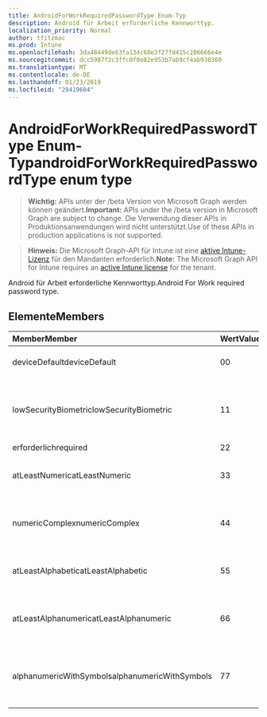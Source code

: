 ```yaml
---
title: AndroidForWorkRequiredPasswordType Enum-Typ
description: Android für Arbeit erforderliche Kennworttyp.
localization_priority: Normal
author: tfitzmac
ms.prod: Intune
ms.openlocfilehash: 3da48449de63fa134c68e3f27fd415c286666e4e
ms.sourcegitcommit: dcc5907f2c3ffc0f0e82e953b7ab9cf4ab938360
ms.translationtype: MT
ms.contentlocale: de-DE
ms.lasthandoff: 01/23/2019
ms.locfileid: "29419604"
---
```

# <a name="androidforworkrequiredpasswordtype-enum-type"></a><span data-ttu-id="1da5b-103">AndroidForWorkRequiredPasswordType Enum-Typ</span><span class="sxs-lookup"><span data-stu-id="1da5b-103">androidForWorkRequiredPasswordType enum type</span></span>

> <span data-ttu-id="1da5b-104">**Wichtig:** APIs unter der /beta Version von Microsoft Graph werden können geändert.</span><span class="sxs-lookup"><span data-stu-id="1da5b-104">**Important:** APIs under the /beta version in Microsoft Graph are subject to change.</span></span> <span data-ttu-id="1da5b-105">Die Verwendung dieser APIs in Produktionsanwendungen wird nicht unterstützt.</span><span class="sxs-lookup"><span data-stu-id="1da5b-105">Use of these APIs in production applications is not supported.</span></span>

> <span data-ttu-id="1da5b-106">**Hinweis:** Die Microsoft Graph-API für Intune ist eine [aktive Intune-Lizenz](https://go.microsoft.com/fwlink/?linkid=839381) für den Mandanten erforderlich.</span><span class="sxs-lookup"><span data-stu-id="1da5b-106">**Note:** The Microsoft Graph API for Intune requires an [active Intune license](https://go.microsoft.com/fwlink/?linkid=839381) for the tenant.</span></span>

<span data-ttu-id="1da5b-107">Android für Arbeit erforderliche Kennworttyp.</span><span class="sxs-lookup"><span data-stu-id="1da5b-107">Android For Work required password type.</span></span>

## <a name="members"></a><span data-ttu-id="1da5b-108">Elemente</span><span class="sxs-lookup"><span data-stu-id="1da5b-108">Members</span></span>
|<span data-ttu-id="1da5b-109">Member</span><span class="sxs-lookup"><span data-stu-id="1da5b-109">Member</span></span>|<span data-ttu-id="1da5b-110">Wert</span><span class="sxs-lookup"><span data-stu-id="1da5b-110">Value</span></span>|<span data-ttu-id="1da5b-111">Beschreibung</span><span class="sxs-lookup"><span data-stu-id="1da5b-111">Description</span></span>|
|:---|:---|:---|
|<span data-ttu-id="1da5b-112">deviceDefault</span><span class="sxs-lookup"><span data-stu-id="1da5b-112">deviceDefault</span></span>|<span data-ttu-id="1da5b-113">0</span><span class="sxs-lookup"><span data-stu-id="1da5b-113">0</span></span>|<span data-ttu-id="1da5b-114">Gerät Standardwert, keine beabsichtigt.</span><span class="sxs-lookup"><span data-stu-id="1da5b-114">Device default value, no intent.</span></span>|
|<span data-ttu-id="1da5b-115">lowSecurityBiometric</span><span class="sxs-lookup"><span data-stu-id="1da5b-115">lowSecurityBiometric</span></span>|<span data-ttu-id="1da5b-116">1</span><span class="sxs-lookup"><span data-stu-id="1da5b-116">1</span></span>|<span data-ttu-id="1da5b-117">Niedrige Sicherheit Biometrik basierend erforderliche Kennwort.</span><span class="sxs-lookup"><span data-stu-id="1da5b-117">Low security biometrics based password required.</span></span>|
|<span data-ttu-id="1da5b-118">erforderlich</span><span class="sxs-lookup"><span data-stu-id="1da5b-118">required</span></span>|<span data-ttu-id="1da5b-119">2</span><span class="sxs-lookup"><span data-stu-id="1da5b-119">2</span></span>|<span data-ttu-id="1da5b-120">Erforderlich.</span><span class="sxs-lookup"><span data-stu-id="1da5b-120">Required.</span></span>|
|<span data-ttu-id="1da5b-121">atLeastNumeric</span><span class="sxs-lookup"><span data-stu-id="1da5b-121">atLeastNumeric</span></span>|<span data-ttu-id="1da5b-122">3</span><span class="sxs-lookup"><span data-stu-id="1da5b-122">3</span></span>|<span data-ttu-id="1da5b-123">Mindestens numerische erforderliche Kennwort.</span><span class="sxs-lookup"><span data-stu-id="1da5b-123">At least numeric password required.</span></span>|
|<span data-ttu-id="1da5b-124">numericComplex</span><span class="sxs-lookup"><span data-stu-id="1da5b-124">numericComplex</span></span>|<span data-ttu-id="1da5b-125">4</span><span class="sxs-lookup"><span data-stu-id="1da5b-125">4</span></span>|<span data-ttu-id="1da5b-126">Numerische komplexe Kennwort erforderlich.</span><span class="sxs-lookup"><span data-stu-id="1da5b-126">Numeric complex password required.</span></span>|
|<span data-ttu-id="1da5b-127">atLeastAlphabetic</span><span class="sxs-lookup"><span data-stu-id="1da5b-127">atLeastAlphabetic</span></span>|<span data-ttu-id="1da5b-128">5</span><span class="sxs-lookup"><span data-stu-id="1da5b-128">5</span></span>|<span data-ttu-id="1da5b-129">Mindestens alphabetische erforderliche Kennwort.</span><span class="sxs-lookup"><span data-stu-id="1da5b-129">At least alphabetic password required.</span></span>|
|<span data-ttu-id="1da5b-130">atLeastAlphanumeric</span><span class="sxs-lookup"><span data-stu-id="1da5b-130">atLeastAlphanumeric</span></span>|<span data-ttu-id="1da5b-131">6</span><span class="sxs-lookup"><span data-stu-id="1da5b-131">6</span></span>|<span data-ttu-id="1da5b-132">Mindestens Alphanumerisches Kennwort erforderlich.</span><span class="sxs-lookup"><span data-stu-id="1da5b-132">At least alphanumeric password required.</span></span>|
|<span data-ttu-id="1da5b-133">alphanumericWithSymbols</span><span class="sxs-lookup"><span data-stu-id="1da5b-133">alphanumericWithSymbols</span></span>|<span data-ttu-id="1da5b-134">7</span><span class="sxs-lookup"><span data-stu-id="1da5b-134">7</span></span>|<span data-ttu-id="1da5b-135">Mindestens alphanumerisch Symbole erforderliche Kennwort.</span><span class="sxs-lookup"><span data-stu-id="1da5b-135">At least alphanumeric with symbols password required.</span></span>|





